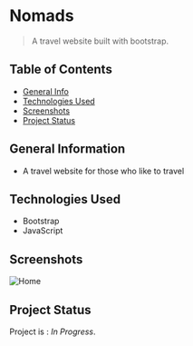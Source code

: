 # Nomads
> A travel website built with bootstrap.

## Table of Contents
* [General Info](#general-information)
* [Technologies Used](#technologies-used)
* [Screenshots](#screenshots)
* [Project Status](#project-status)
<!-- * [Contact](#contact) -->

## General Information
- A travel website for those who like to travel

## Technologies Used
- Bootstrap
- JavaScript

<!-- ## Features -->

## Screenshots
![Home](https://user-images.githubusercontent.com/83572055/119619293-09602100-be2e-11eb-9fe3-fea652d4497c.png)

## Project Status
Project is : _In Progress_.

<!-- ## Contact
Created by [@flynerdpl](https://www.flynerd.pl/) - feel free to contact me! -->